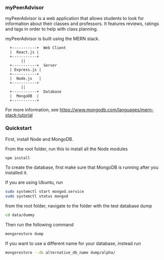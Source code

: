 ### myPeerAdvisor

myPeerAdvisor is a web application that allows students to look for
information about their classes and professors. It features reviews,
ratings and tags in order to help with class planning.

myPeerAdvisor is built using the MERN stack.

```plaintext
  +-----------+  Web Client
  |  React.js |
  +-----------+
       ||
  +-----------+  Server
  | Express.js |
  +-----------+ 
  |  Node.js   |
  +-----------+
       ||
  +-----------+  Database
  |  MongoDB  |
  +-----------+
```

For more information, see https://www.mongodb.com/languages/mern-stack-tutorial

### Quickstart

First, install Node and MongoDB.

From the root folder, run this to install all the Node modules

```sh
npm install
```

To create the database, first make sure that MongoDB is running after you installed it.

If you are using Ubuntu, run
```sh
sudo systemctl start mongod.service
sudo systemctl status mongod
```

from the root folder, navigate to the folder with the test database dump
```sh
cd data/dummy
```

Then run the following command
```sh
mongorestore dump
```

If you want to use a different name for your database, instead run
```sh
mongorestore --db alternative_db_name dump/alpha/
```
